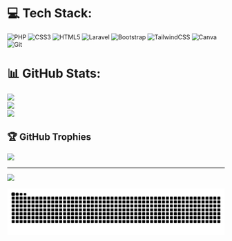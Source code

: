 
# 💻 Tech Stack:
![PHP](https://img.shields.io/badge/php-%23777BB4.svg?style=for-the-badge&logo=php&logoColor=white) ![CSS3](https://img.shields.io/badge/css3-%231572B6.svg?style=for-the-badge&logo=css3&logoColor=white) ![HTML5](https://img.shields.io/badge/html5-%23E34F26.svg?style=for-the-badge&logo=html5&logoColor=white) ![Laravel](https://img.shields.io/badge/laravel-%23FF2D20.svg?style=for-the-badge&logo=laravel&logoColor=white) ![Bootstrap](https://img.shields.io/badge/bootstrap-%238511FA.svg?style=for-the-badge&logo=bootstrap&logoColor=white) ![TailwindCSS](https://img.shields.io/badge/tailwindcss-%2338B2AC.svg?style=for-the-badge&logo=tailwind-css&logoColor=white) ![Canva](https://img.shields.io/badge/Canva-%2300C4CC.svg?style=for-the-badge&logo=Canva&logoColor=white) ![Git](https://img.shields.io/badge/git-%23F05033.svg?style=for-the-badge&logo=git&logoColor=white)
# 📊 GitHub Stats:
![](https://github-readme-stats.vercel.app/api?username=frizzz23&theme=dark&hide_border=false&include_all_commits=false&count_private=false)<br/>
![](https://github-readme-streak-stats.herokuapp.com/?user=frizzz23&theme=dark&hide_border=false)<br/>
![](https://github-readme-stats.vercel.app/api/top-langs/?username=frizzz23&theme=dark&hide_border=false&include_all_commits=false&count_private=false&layout=compact)

## 🏆 GitHub Trophies
![](https://github-profile-trophy.vercel.app/?username=frizzz23&theme=radical&no-frame=false&no-bg=true&margin-w=4)

---
[![](https://visitcount.itsvg.in/api?id=frizzz23&icon=0&color=0)](https://visitcount.itsvg.in)

<picture>
  <source media="(prefers-color-scheme: dark)" srcset="https://raw.githubusercontent.com/frizzz23/frizzz23/output/github-snake-dark.svg" />
  <source media="(prefers-color-scheme: light)" srcset="https://raw.githubusercontent.com/frizzz23/frizzz23/output/github-snake.svg" />
  <img src="https://raw.githubusercontent.com/frizzz23/frizzz23/output/github-snake.svg" alt="Snake animation" />
</picture>


  
<!-- Proudly created with GPRM ( https://gprm.itsvg.in ) -->
